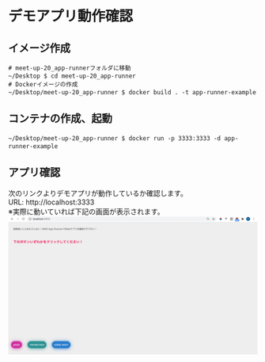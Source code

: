 # デモアプリ動作確認

## イメージ作成
```
# meet-up-20_app-runnerフォルダに移動
~/Desktop $ cd meet-up-20_app-runner
# Dockerイメージの作成
~/Desktop/meet-up-20_app-runner $ docker build . -t app-runner-example
```
## コンテナの作成、起動
```
~/Desktop/meet-up-20_app-runner $ docker run -p 3333:3333 -d app-runner-example
```
## アプリ確認
次のリンクよりデモアプリが動作しているか確認します。  
URL: http://localhost:3333  
※実際に動いていれば下記の画面が表示されます。
![](img/4.png)
